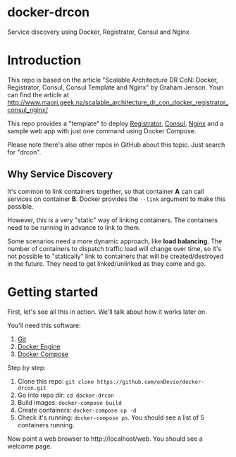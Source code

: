 # docker-drcon

Service discovery using Docker, Registrator, Consul and Nginx

# Introduction

This repo is based on the article "Scalable Architecture DR CoN: Docker, Registrator, Consul, Consul Template and Nginx" by Graham Jenson. Youn can find the article at http://www.maori.geek.nz/scalable_architecture_dr_con_docker_registrator_consul_nginx/

This repo provides a "template" to deploy [Registrator](https://github.com/gliderlabs/registrator), [Consul](https://www.consul.io/), [Nginx](http://nginx.org/) and a sample web app with just one command using Docker Compose.

Please note there's also other repos in GitHub about this topic. Just search for "drcon".

## Why Service Discovery

It's common to link containers together, so that container **A** can call services on container **B**.
Docker provides the `--link` argument to make this possible.

However, this is a very "static" way of linking containers. 
The containers need to be running in advance to link to them.

Some scenarios need a more dynamic approach, like **load balancing**.
The number of containers to dispatch traffic load will change over time, so it's not possible to "statically" link to containers that will be created/destroyed in the future. 
They need to get linked/unlinked as they come and go.

# Getting started

First, let's see all this in action. We'll talk about how it works later on.

You'll need this software:

1. [Git](https://git-scm.com/)
2. [Docker Engine](https://www.docker.com/products/docker-engine)
3. [Docker Compose](https://www.docker.com/products/docker-compose)

Step by step:

1. Clone this repo: `git clone https://github.com/onDevio/docker-drcon.git`
2. Go into repo dir: `cd docker-drcon`
3. Build images: `docker-compose build`
4. Create containers: `docker-compose up -d`
5. Check it's running: `docker-compose ps`. You should see a list of 5 containers running.

Now point a web browser to http://localhost/web. You should see a welcome page.

